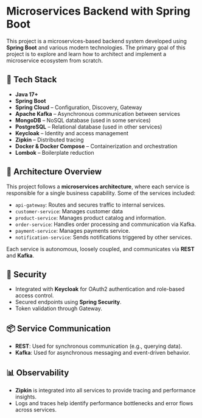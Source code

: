 # Microservices Backend with Spring Boot

This project is a microservices-based backend system developed using **Spring Boot** and various modern technologies. The primary goal of this project is to explore and learn how to architect and implement a microservice ecosystem from scratch.

## 🔧 Tech Stack

- **Java 17+**
- **Spring Boot**
- **Spring Cloud** – Configuration, Discovery, Gateway
- **Apache Kafka** – Asynchronous communication between services
- **MongoDB** – NoSQL database (used in some services)
- **PostgreSQL** – Relational database (used in other services)
- **Keycloak** – Identity and access management
- **Zipkin** – Distributed tracing
- **Docker & Docker Compose** – Containerization and orchestration
- **Lombok** – Boilerplate reduction

## 📐 Architecture Overview

This project follows a **microservices architecture**, where each service is responsible for a single business capability. Some of the services included:

- `api-gateway`: Routes and secures traffic to internal services.
- `customer-service`: Manages customer data
- `product-service`: Manages product catalog and information.
- `order-service`: Handles order processing and communication via Kafka.
- `payment-service`: Manages payments service.
- `notification-service`: Sends notifications triggered by other services.

Each service is autonomous, loosely coupled, and communicates via **REST** and **Kafka**.

## 🔐 Security

- Integrated with **Keycloak** for OAuth2 authentication and role-based access control.
- Secured endpoints using **Spring Security**.
- Token validation through Gateway.

## 📦 Service Communication

- **REST**: Used for synchronous communication (e.g., querying data).
- **Kafka**: Used for asynchronous messaging and event-driven behavior.

## 📊 Observability

- **Zipkin** is integrated into all services to provide tracing and performance insights.
- Logs and traces help identify performance bottlenecks and error flows across services.
